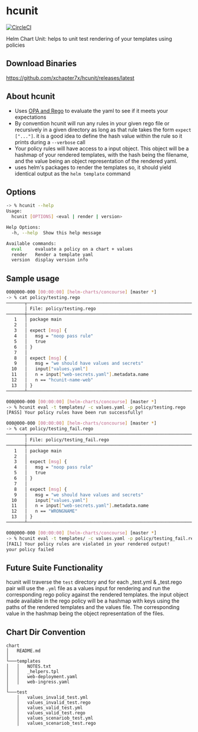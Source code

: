 # hcunit
[![CircleCI](https://circleci.com/gh/xchapter7x/hcunit.svg?style=svg)](https://circleci.com/gh/xchapter7x/hcunit)


Helm Chart Unit: helps to unit test rendering of your templates using policies

## Download Binaries
https://github.com/xchapter7x/hcunit/releases/latest

## About hcunit
- Uses [OPA and Rego](https://www.openpolicyagent.org/) to evaluate the yaml to see if it meets your expectations
- By convention hcunit will run any rules in your given rego file or recursively in a given directory as long as that rule takes the form `expect ["..."]`. it is a good idea to define the hash value within the rule so it prints during a `--verbose` call 
- Your policy rules will have access to a input object. This object will be a hashmap of your rendered templates, with the hash being the filename, and the value being an object representation of the rendered yaml. 
- uses helm's packages to render the templates so, it should yield identical output as the `helm template` command


## Options
```bash
-> % hcunit --help
Usage:
  hcunit [OPTIONS] <eval | render | version>

Help Options:
  -h, --help  Show this help message

Available commands:
  eval     evaluate a policy on a chart + values
  render   Render a template yaml
  version  display version info
```



## Sample usage
```bash
000@000-000 [00:00:00] [helm-charts/concourse] [master *]
-> % cat policy/testing.rego
───────┬───────────────────────────────────────────────────────────────
       │ File: policy/testing.rego
───────┼───────────────────────────────────────────────────────────────
   1   │ package main
   2   │
   3   │ expect [msg] {
   4   │   msg = "noop pass rule"
   5   │   true
   6   │ }
   7   │
   8   │ expect [msg] {
   9   │   msg = "we should have values and secrets"
  10   │   input["values.yaml"]
  11   │   n = input["web-secrets.yaml"].metadata.name
  12   │   n == "hcunit-name-web"
  13   │ }
───────┴───────────────────────────────────────────────────────────────

000@000-000 [00:00:00] [helm-charts/concourse] [master *]
-> % hcunit eval -t templates/ -c values.yaml -p policy/testing.rego
[PASS] Your policy rules have been run successfully!

000@000-000 [00:00:00] [helm-charts/concourse] [master *]
-> % cat policy/testing_fail.rego
───────┬───────────────────────────────────────────────────────────────
       │ File: policy/testing_fail.rego
───────┼───────────────────────────────────────────────────────────────
   1   │ package main
   2   │
   3   │ expect [msg] {
   4   │   msg = "noop pass rule"
   5   │   true
   6   │ }
   7   │
   8   │ expect [msg] {
   9   │   msg = "we should have values and secrets"
  10   │   input["values.yaml"]
  11   │   n = input["web-secrets.yaml"].metadata.name
  12   │   n == "WRONGNAME"
  13   │ }
───────┴───────────────────────────────────────────────────────────────

000@000-000 [00:00:00] [helm-charts/concourse] [master *]
-> % hcunit eval -t templates/ -c values.yaml -p policy/testing_fail.rego
[FAIL] Your policy rules are violated in your rendered output!
your policy failed

```













## Future Suite Functionality
hcunit will traverse the `test` directory and for each _test.yml & _test.rego pair will use the `.yml` file as a values input for rendering and run the corresponding rego policy against the rendered templates. the input object made available in the rego policy will be a hashmap with keys using the paths of the rendered templates and the values file. The corresponding value in the hashmap being the object representation of the files.


## Chart Dir Convention
```
chart
│   README.md    
│
└───templates
│   │   NOTES.txt
│   │   _helpers.tpl
│   │   web-deployment.yaml
│   │   web-ingress.yaml
│   
└───test
    │   values_invalid_test.yml
    │   values_invalid_test.rego
    │   values_valid_test.yml
    │   values_valid_test.rego 
    │   values_scenariob_test.yml
    │   values_scenariob_test.rego
```

